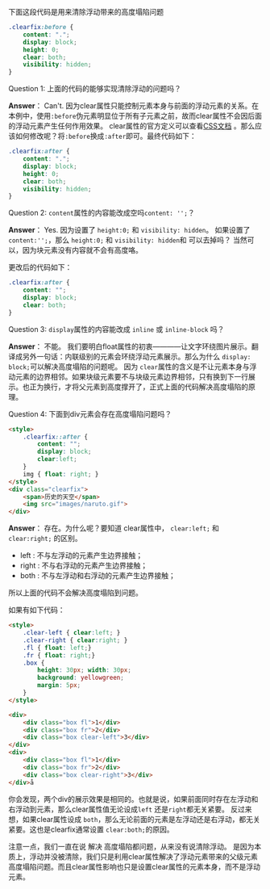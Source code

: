 下面这段代码是用来清除浮动带来的高度塌陷问题
``` css
.clearfix:before {
    content: "."; 
    display: block; 
    height: 0; 
    clear: both; 
    visibility: hidden;
}
```

Question 1: 上面的代码的能够实现清除浮动的问题吗？

**Answer**： Can't. 因为clear属性只能控制元素本身与前面的浮动元素的关系。在本例中，使用`:before`伪元素明显位于所有子元素之前，故而clear属性不会因后面的浮动元素产生任何作用效果。 clear属性的官方定义可以查看[CSS文档](https://www.w3.org/TR/CSS22/visuren.html#flow-control) 。那么应该如何修改呢？将`:before`换成`:after`即可。最终代码如下：

``` css
.clearfix:after {
    content: "."; 
    display: block; 
    height: 0; 
    clear: both; 
    visibility: hidden;
}
```


Question 2: `content`属性的内容能改成空吗`content: '';`？

**Answer**： Yes. 因为设置了 `height:0;` 和 `visibility: hidden`。 如果设置了`content:'';`，那么 `height:0;` 和 `visibility: hidden`和 可以去掉吗？ 当然可以，因为块元素没有内容就不会有高度咯。

更改后的代码如下：

``` css
.clearfix:after {
    content: ""; 
    display: block;
    clear: both;
}
```

Question 3: `display`属性的内容能改成 `inline` 或 `inline-block` 吗？

**Answer**： 不能。 我们要明白float属性的初衷————让文字环绕图片展示。翻译成另外一句话：内联级别的元素会环绕浮动元素展示。那么为什么 `display: block;`可以解决高度塌陷的问题呢。 因为 `clear`属性的含义是不让元素本身与浮动元素的边界相邻。如果块级元素要不与块级元素边界相邻，只有换到下一行展示。也正为换行，才将父元素到高度撑开了，正式上面的代码解决高度塌陷的原理。

Question 4: 下面到div元素会存在高度塌陷问题吗？

``` html
<style>
	.clearfix::after {
		content: "";
		display: block;
		clear:left;
	}
    img { float: right; }
</style>
<div class="clearfix">
	<span>历史的天空</span>
	<img src="images/naruto.gif">
</div>
```

**Answer**： 存在。为什么呢？要知道 clear属性中， `clear:left;` 和 `clear:right;` 的区别。 

- left : 不与左浮动的元素产生边界接触；
- right : 不与右浮动的元素产生边界接触；
- both : 不与左浮动和右浮动的元素产生边界接触；

所以上面的代码不会解决高度塌陷到问题。

如果有如下代码：

``` html
<style>
	.clear-left { clear:left; }
	.clear-right { clear:right; }
	.fl { float: left;}
	.fr { float: right;}
	.box { 
		height: 30px; width: 30px;
		background: yellowgreen;
		margin: 5px;
	}
</style>

<div>
	<div class="box fl">1</div>
	<div class="box fr">2</div>
	<div class="box clear-left">3</div>
</div>
<div>
	<div class="box fl">1</div>
	<div class="box fr">2</div>
	<div class="box clear-right">3</div>
</div>å
```
你会发现，两个div的展示效果是相同的。也就是说，如果前面同时存在左浮动和右浮动到元素，那么clear属性值无论设成`left` 还是`right`都无关紧要。 反过来想，如果clear属性设成 `both`，那么无论前面的元素是左浮动还是右浮动，都无关紧要。这也是clearfix通常设置 `clear:both;`的原因。

注意一点，我们一直在说 解决 高度塌陷都问题，从来没有说清除浮动。 是因为本质上，浮动并没被清除，我们只是利用clear属性解决了浮动元素带来的父级元素高度塌陷问题。而且clear属性影响也只是设置clear属性的元素本身，而不是浮动元素。

